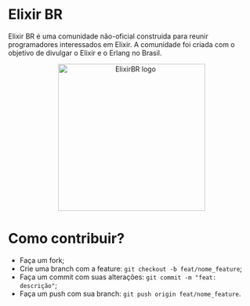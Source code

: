 

# Elixir BR

Elixir BR é uma comunidade não-oficial construida para reunir programadores interessados em Elixir. A comunidade foi criada com o objetivo de divulgar o Elixir e o Erlang no Brasil.

<p align="center"><a href="https://elixirbr.org/" target="_blank" rel="noopener noreferrer"><img width="300" src="https://elixirbr.org/img/logo_512x512.png" alt="ElixirBR logo"></a></p>

# Como contribuir?

- Faça um fork;
- Crie uma branch com a feature: `git checkout -b feat/nome_feature`;
- Faça um commit com suas alterações: `git commit -m "feat: descrição"`;
- Faça um push com sua branch: `git push origin feat/nome_feature`.